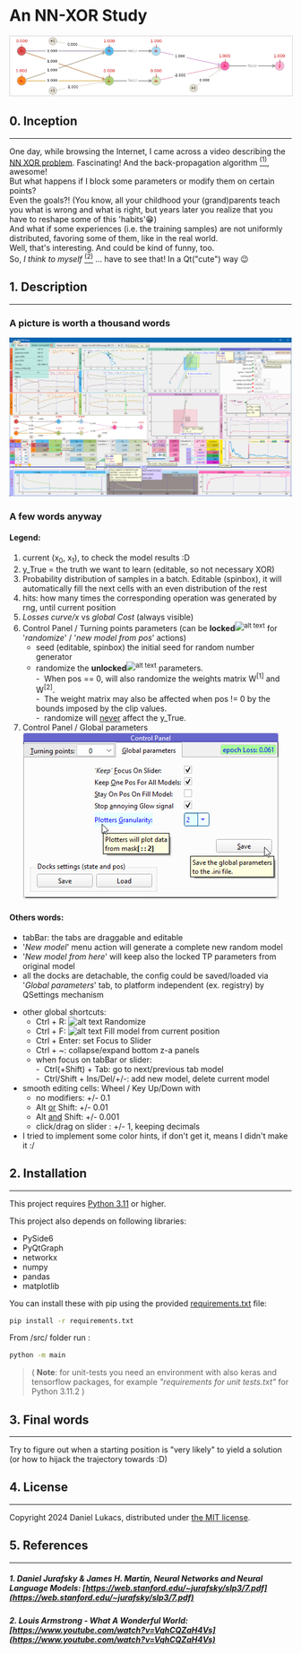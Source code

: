 
# An NN-XOR Study
<p align="center">
  <img alt="XOR Solution Relu Relu" 
  src="readme.img/XOR-Solution-Relu-Relu.png" 
  style="max-width:100%; border: 1px solid lightgrey;">
</p>


## 0. Inception
___
One day, while browsing the Internet, I came across a video describing the [NN XOR problem](https://www.youtube.com/watch?v=s7nRWh_3BtA "the NN XOR problem ( https://www.youtube.com/watch?v=s7nRWh_3BtA )"). Fascinating! And the back-propagation algorithm [<sup>(1)</sup>](#1-daniel-jurafsky--james-h-martin-neural-networks-and-neural-language-models-httpswebstanfordedujurafskyslp37pdf), awesome!  
But what happens if I block some parameters or modify them on certain points?  
Even the goals?! (You know, all your childhood your (grand)parents teach you what is wrong and what is right, but years later you realize that you have to reshape some of this 'habits'😁)  
And what if some experiences (i.e. the training samples) are not uniformly distributed, favoring some of them, like in the real world.  
Well, that's interesting. And could be kind of funny, too.   
So, *I think to myself* [<sup>(2)</sup>](#2-louis-armstrong---what-a-wonderful-world-httpswwwyoutubecomwatchvvqhcqzah4vs "Louis Armstrong - What A Wonderful World") 
... have to see that! In a Qt("cute") way 😉


## 1. Description 
___
### A picture is worth a thousand words 
[![Full image of NN-XOR Study main window][80%]][100%]






### A few words anyway
#### Legend:
1. current (x<sub>0</sub>, x<sub>1</sub>), to check the model results :D
2. y_True = the truth we want to learn (editable, so not necessary XOR)
3. Probability distribution of samples in a batch. Editable (spinbox), it will automatically fill the next cells with an even distribution of the rest
4. hits: how many times the corresponding operation was generated by rng, until current position
5. *Losses curve/x* vs *global Cost* (always visible)
6. Control Panel / Turning points parameters (can be **locked**<sup><img src="readme.img/lock-32.ico" alt="alt text" width="16"/></sup> for '_randomize_' / '_new model from pos_' actions)
    - seed (editable, spinbox) the initial seed for random number generator 
    - randomize the **unlocked**<sup><img src="readme.img/unlock-32.ico" alt="alt text" width="16"/></sup> parameters. 
      <br>-&nbsp; When pos == 0, will also randomize the weights matrix W<sup>[1]</sup> and W<sup>[2]</sup>.
      <br>-&nbsp; The weight matrix may also be affected when pos != 0 by the bounds imposed by the clip values.
      <br>-&nbsp; randomize will <u>never</u> affect the y_True.
7. Control Panel / Global parameters <br>
[![Control Panel Global Parameters][CP_GP]][CP_GP]



#### Others words:
  - tabBar: the tabs are draggable and editable
  - '_New model_' menu action will generate a complete new random model
  - '_New model from here_' will keep also the locked TP parameters from original model
  - all the docks are detachable, the config could be saved/loaded via '_Global parameters_' tab,  to platform independent (ex. registry) by QSettings mechanism <br>
<!-- <sub>(use it with precaution, there are some issues there)</sub> -->
  - other global shortcuts:
    - Ctrl + R: ![alt text](readme.img/refresh_16.ico) Randomize 
    - Ctrl + F: ![alt text](readme.img/arrow_right_16.ico) Fill model from current position
    - Ctrl + Enter: set Focus to Slider
    - Ctrl + ~: collapse/expand bottom z-a panels
    - when focus on tabBar or slider:
      <br>-&nbsp; Ctrl(+Shift) + Tab: go to next/previous tab model
      <br>-&nbsp; Ctrl/Shift + Ins/Del/+/-: add new model, delete current model
  - smooth editing cells: Wheel / Key Up/Down with 
    - no modifiers: +/- 0.1 
    - Alt <u>or</u> Shift: +/- 0.01 
    - Alt <u>and</u> Shift: +/- 0.001 
    - click/drag on slider :  +/- 1, keeping decimals
  - I tried to implement some color hints, if don't get it, means I didn't make it :/

## 2. Installation
___
This project requires [Python 3.11](https://www.python.org/downloads/) or higher.

This project also depends on following libraries: 

  - PySide6 
  - PyQtGraph 
  - networkx 
  - numpy 
  - pandas 
  - matplotlib

You can install these with pip using the provided [requirements.txt](requirements.txt) file:

```bash
pip install -r requirements.txt
```

From /src/ folder run :

```bash 
python -m main
```

> ( **Note**: for unit-tests you need an environment with also keras and tensorflow packages, for example _"requirements for unit tests.txt"_ for Python 3.11.2 )

## 3. Final words
___
Try to figure out when a starting position is "very likely" to yield a solution (or how to hijack the trajectory towards :D)


## 4. License 
___
Copyright 2024 Daniel Lukacs, distributed under [the MIT license](LICENSE.md).

## 5. References
___
##### 1. Daniel Jurafsky & James H. Martin, Neural Networks and Neural Language Models: [https://web.stanford.edu/~jurafsky/slp3/7.pdf](https://web.stanford.edu/~jurafsky/slp3/7.pdf)
<a name="1-daniel-jurafsky--james-h-martin-neural-networks-and-neural-language-models-httpswebstanfordedujurafskyslp37pdf"></a>  

##### 2. Louis Armstrong - What A Wonderful World: [https://www.youtube.com/watch?v=VqhCQZaH4Vs](https://www.youtube.com/watch?v=VqhCQZaH4Vs)
<a name="2-louis-armstrong---what-a-wonderful-world-httpswwwyoutubecomwatchvvqhcqzah4vs"></a>  

[100%]: readme.img/main_100.png
[80%]: readme.img/main_80.png
[CP_GP]: readme.img/CP_GlobalParams.png